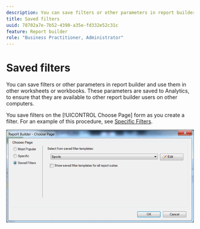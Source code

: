 ```yaml
---
description: You can save filters or other parameters in report builder and use them in other worksheets or workbooks. These parameters are saved to Analytics, to ensure that they are available to other report builder users on other computers.
title: Saved filters
uuid: 78702a7e-7b52-4390-a35e-fd332e52c31c
feature: Report builder
role: "Business Practitioner, Administrator"
---
```


# Saved filters

You can save filters or other parameters in report builder and use them in other worksheets or workbooks. These parameters are saved to Analytics, to ensure that they are available to other report builder users on other computers.

You save filters on the [!UICONTROL Choose Page] form as you create a filter. For an example of this procedure, see [Specific Filters](/help/analyze/report-builder/layout/c-filter-dimensions/t-specific-filters.md).

![](assets/choose_page_saved.png)

